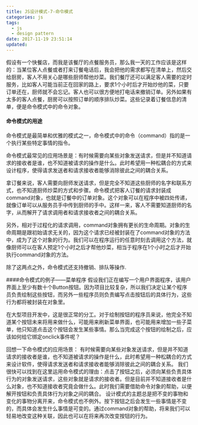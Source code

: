 ```yaml
---
title: JS设计模式-7-命令模式
categories: js
tags:
  - js
  - design pattern
date: 2017-11-19 23:51:14
updated:
---
```


假设有一个快餐店，而我是该餐厅的点餐服务员，那么我一天的工作应该是这样的：当某位客人点餐或者打来订餐电话后，我会把他的需求都写在清单上，然后交给厨房，客人不用关心是哪些厨师帮他炒菜。我们餐厅还可以满足客人需要的定时服务，比如客人可能当前正在回家的路上，要求1个小时后才开始炒他的菜，只要订单还在，厨师就不会忘记。客人也可以很方便地打电话来撤销订单。另外如果有太多的客人点餐，厨房可以按照订单的顺序排队炒菜。这些记录着订餐信息的清单，便是命令模式中的命令对象。

#### 命令模式的用途
命令模式是最简单和优雅的模式之一，命令模式中的命令（command）指的是一个执行某些特定事情的指令。

命令模式最常见的应用场景是：有时候需要向某些对象发送请求，但是并不知道请求的接收者是谁，也不知道被请求的操作是什么。此时希望用一种松耦合的方式来设计程序，使得请求发送者和请求接收者能够消除彼此之间的耦合关系。

拿订餐来说，客人需要向厨师发送请求，但是完全不知道这些厨师的名字和联系方式，也不知道厨师炒菜的方式和步骤。命令模式把客人订餐的请求封装成command对象，也就是订餐中的订单对象。这个对象可以在程序中被四处传递，就像订单可以从服务员手中传到厨师的手中。这样一来，客人不需要知道厨师的名字，从而解开了请求调用者和请求接收者之间的耦合关系。

另外，相对于过程化的请求调用，command对象拥有更长的生命周期。对象的生命周期是跟初始请求无关的，因为这个请求已经被封装在了command对象的方法中，成为了这个对象的行为。我们可以在程序运行的任意时刻去调用这个方法，就像厨师可以在客人预定1个小时之后才帮他炒菜，相当于程序在1个小时之后才开始执行command对象的方法。

除了这两点之外，命令模式还支持撤销、排队等操作.

####命令模式的例子——菜单程序
假设我们正在编写一个用户界面程序，该用户界面上至少有数十个Button按钮。因为项目比较复杂，所以我们决定让某个程序员负责绘制这些按钮，而另外一些程序员则负责编写点击按钮后的具体行为，这些行为都将被封装在对象里。

在大型项目开发中，这是很正常的分工。对于绘制按钮的程序员来说，他完全不知道某个按钮未来将用来做什么，可能用来刷新菜单界面，也可能用来增加一些子菜单，他只知道点击这个按钮会发生某些事情。那么当完成这个按钮的绘制之后，应该如何给它绑定onclick事件呢？

回想一下命令模式的应用场景：
有时候需要向某些对象发送请求，但是并不知道请求的接收者是谁，也不知道被请求的操作是什么，此时希望用一种松耦合的方式来设计软件，使得请求发送者和请求接收者能够消除彼此之间的耦合关系。
我们很快可以找到在这里运用命令模式的理由：点击了按钮之后，必须向某些负责具体行为的对象发送请求，这些对象就是请求的接收者。但是目前并不知道接收者是什么对象，也不知道接收者究竟会做什么。此时我们需要借助命令对象的帮助，以便解开按钮和负责具体行为对象之间的耦合。
设计模式的主题总是把不变的事物和变化的事物分离开来，命令模式也不例外。按下按钮之后会发生一些事情是不变的，而具体会发生什么事情是可变的。通过command对象的帮助，将来我们可以轻易地改变这种关联，因此也可以在将来再次改变按钮的行为。
